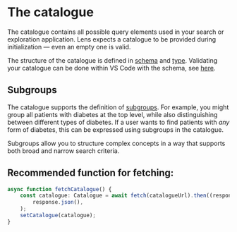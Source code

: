 # The catalogue

The catalogue contains all possible query elements used in your search or exploration application. Lens expects a catalogue to be provided during initialization — even an empty one is valid.

The structure of the catalogue is defined in [schema](https://github.com/samply/lens/blob/develop/schema/catalogue.schema.json) and [type](https://samply.github.io/lens/docs/types/Catalogue.html). Validating your catalogue can be done within VS Code with the schema, see [here](./new-app.md#schema-validation).

## Subgroups

The catalogue supports the definition of [subgroups](https://samply.github.io/lens/docs/types/Criteria.html#subgroup). For example, you might group all patients with diabetes at the top level, while also distinguishing between different types of diabetes. If a user wants to find patients with _any_ form of diabetes, this can be expressed using subgroups in the catalogue.

Subgroups allow you to structure complex concepts in a way that supports both broad and narrow search criteria.

## Recommended function for fetching:

```ts
async function fetchCatalogue() {
    const catalogue: Catalogue = await fetch(catalogueUrl).then((response) =>
        response.json(),
    );
    setCatalogue(catalogue);
}
```
